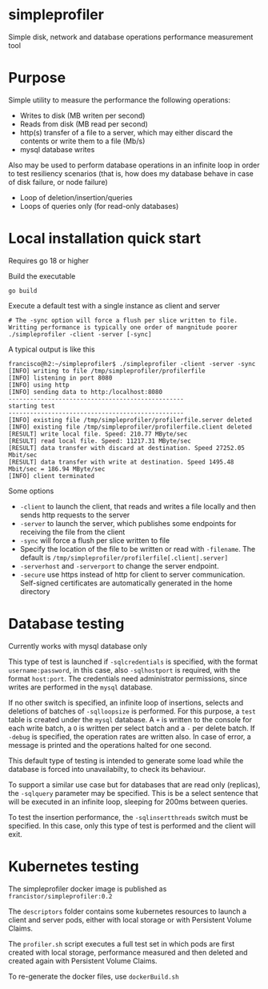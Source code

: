 # simpleprofiler
Simple disk, network and database operations performance measurement tool

# Purpose
Simple utility to measure the performance the following operations:
* Writes to disk (MB writen per second)
* Reads from disk (MB read per second)
* http(s) transfer of a file to a server, which may either discard the contents or write them to a file (Mb/s)
* mysql database writes

Also may be used to perform database operations in an infinite loop in order to test resiliency scenarios (that
is, how does my database behave in case of disk failure, or node failure)
* Loop of deletion/insertion/queries
* Loops of queries only (for read-only databases)

# Local installation quick start

Requires go 18 or higher

Build the executable

```
go build
```

Execute a default test with a single instance as client and server

```
# The -sync option will force a flush per slice written to file. Writting performance is typically one order of mangnitude poorer
./simpleprofiler -client -server [-sync]
```

A typical output is like this

```
francisco@h2:~/simpleprofiler$ ./simpleprofiler -client -server -sync
[INFO] writing to file /tmp/simpleprofiler/profilerfile
[INFO] listening in port 8080
[INFO] using http
[INFO] sending data to http:/localhost:8080
-------------------------------------------------
starting test
-------------------------------------------------
[INFO] existing file /tmp/simpleprofiler/profilerfile.server deleted
[INFO] existing file /tmp/simpleprofiler/profilerfile.client deleted
[RESULT] write local file. Speed: 210.77 MByte/sec
[RESULT] read local file. Speed: 11217.31 MByte/sec
[RESULT] data transfer with discard at destination. Speed 27252.05 Mbit/sec
[RESULT] data transfer with write at destination. Speed 1495.48 Mbit/sec = 186.94 MByte/sec
[INFO] client terminated
```

Some options
* `-client` to launch the client, that reads and writes a file locally and then sends http requests to the server
* `-server` to launch the server, which publishes some endpoints for receiving the file from the client
* `-sync` will force a flush per slice written to file
* Specify the location of the file to be written or read with `-filename`. The default is `/tmp/simpleprofiler/profilerfile[.client|.server]`
* `-serverhost` and `-serverport` to change the server endpoint. 
* `-secure` use https instead of http for client to server communication. Self-signed certificates are automatically generated in the home
directory

# Database testing

Currently works with mysql database only

This type of test is launched if `-sqlcredentials` is specified, with the format `username:password`, in this case, also `-sqlhostport` is
required, with the format `host:port`. The credentials need administrator permissions, since writes are performed in the `mysql` database.

If no other switch is specified, an infinite loop of insertions, selects and deletions of batches of `-sqlloopsize` is performed. For
this purpose, a `test` table is created under the `mysql` database. A `+` is written to the console for each write batch, a `O` is written
per select batch and a `-` per delete batch. If `-debug` is specified, the operation rates are written also. In case of error, a message
is printed and the operations halted for one second.

This default type of testing is intended to generate some load while the database is forced into unavailabilty, to check its behaviour.

To support a similar use case but for databases that are read only (replicas), the `-sqlquery` parameter may be specified. This is be a
select sentence that will be executed in an infinite loop, sleeping for 200ms between queries.

To test the insertion performance, the `-sqlinsertthreads` switch must be specified. In this case, only this type of test is performed and
the client will exit.

# Kubernetes testing

The simpleprofiler docker image is published as `francistor/simpleprofiler:0.2`

The `descriptors` folder contains some kubernetes resources to launch a client and server pods, either with local storage or with Persistent
Volume Claims.

The `profiler.sh` script executes a full test set in which pods are first created with local storage, performance measured and then deleted
and created again with Persistent Volume Claims.

To re-generate the docker files, use `dockerBuild.sh`




